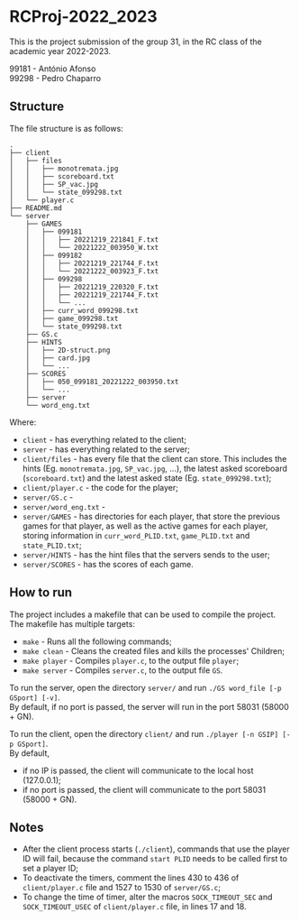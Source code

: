 # RCProj-2022_2023

This is the project submission of the group 31, in the RC class of the academic year 2022-2023.  

99181 - António Afonso  
99298 - Pedro Chaparro

## Structure
The file structure is as follows:
```
.
├── client
│   ├── files
│   │   ├── monotremata.jpg
│   │   ├── scoreboard.txt
│   │   ├── SP_vac.jpg
│   │   └── state_099298.txt
│   └── player.c
├── README.md
└── server
    ├── GAMES
    │   ├── 099181
    │   │   ├── 20221219_221841_F.txt
    │   │   └── 20221222_003950_W.txt
    │   ├── 099182
    │   │   ├── 20221219_221744_F.txt
    │   │   └── 20221222_003923_F.txt
    │   ├── 099298
    │   │   ├── 20221219_220320_F.txt
    │   │   ├── 20221219_221744_F.txt
    │   │   └── ...
    │   ├── curr_word_099298.txt
    │   ├── game_099298.txt
    │   └── state_099298.txt
    ├── GS.c
    ├── HINTS
    │   ├── 2D-struct.png
    │   ├── card.jpg
    │   └── ...
    ├── SCORES
    │   ├── 050_099181_20221222_003950.txt
    │   └── ...
    ├── server
    └── word_eng.txt
```

Where:
- `client` - has everything related to the client;
- `server` - has everything related to the server;
- `client/files` - has every file that the client can store. This includes the hints (Eg. `monotremata.jpg`, `SP_vac.jpg`, ...), the latest asked scoreboard (`scoreboard.txt`) and the latest asked state (Eg. `state_099298.txt`);
- `client/player.c` - the code for the player;
- `server/GS.c` -
- `server/word_eng.txt` - 
- `server/GAMES` - has directories for each player, that store the previous games for that player, as well as the active games for each player, storing information in `curr_word_PLID.txt`, `game_PLID.txt` and `state_PLID.txt`;
- `server/HINTS` - has the hint files that the servers sends to the user; 
- `server/SCORES` - has the scores of each game.

## How to run

The project includes a makefile that can be used to compile the project.  
The makefile has multiple targets:
- `make` - Runs all the following commands;
- `make clean` - Cleans the created files and kills the processes' Children;
- `make player` - Compiles `player.c`, to the output file `player`;
- `make server` - Compiles `server.c`, to the output file `GS`.

To run the server, open the directory `server/` and run `./GS word_file [-p GSport] [-v]`.  
By default, if no port is passed, the server will run in the port 58031 (58000 + GN).  

To run the client, open the directory `client/` and run `./player [-n GSIP] [-p GSport]`.  
By default, 
- if no IP is passed, the client will communicate to the local host (127.0.0.1);
- if no port is passed, the client will communicate to the port 58031 (58000 + GN).  


## Notes
- After the client process starts (`./client`), commands that use the player ID will fail, because the command `start PLID` needs to be called first to set a player ID;  
- To deactivate the timers, comment the lines 430 to 436 of `client/player.c` file and 1527 to 1530 of `server/GS.c`;
- To change the time of timer, alter the macros `SOCK_TIMEOUT_SEC` and `SOCK_TIMEOUT_USEC` of `client/player.c` file, in lines 17 and 18.  